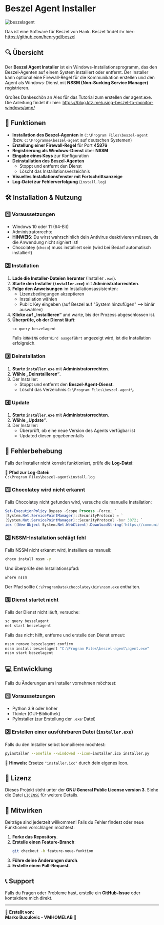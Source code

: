 # Beszel Agent Installer
![beszelagent](https://github.com/user-attachments/assets/7dc9d747-e43c-4db1-bcbd-3071e703a9c6)

Das ist eine Software für Beszel von Hank. Beszel findet ihr hier: https://github.com/henrygd/beszel

## 🔍 Übersicht
Der **Beszel Agent Installer** ist ein Windows-Installationsprogramm, das den Beszel-Agenten auf einem System installiert oder entfernt. Der Installer kann optional eine Firewall-Regel für die Kommunikation erstellen und den Agent als Windows-Dienst mit **NSSM (Non-Sucking Service Manager)** registrieren.

Großes Dankeschön an Alex für das Tutorial zum erstellen der agent.exe. Die Anleitung findet ihr hier: https://blog.ktz.me/using-beszel-to-monitor-windows/amp/
## 🚀 Funktionen
- **Installation des Beszel-Agenten** in `C:\Program Files\beszel-agent` (bzw. `C:\Programme\beszel-agent` auf deutschen Systemen)
- **Erstellung einer Firewall-Regel** für Port **45876**
- **Registrierung als Windows-Dienst** über **NSSM**
- **Eingabe eines Keys** zur Konfiguration
- **Deinstallation des Beszel-Agenten**
  - Stoppt und entfernt den Dienst
  - Löscht das Installationsverzeichnis
- **Visuelles Installationsfenster mit Fortschrittsanzeige**
- **Log-Datei zur Fehlerverfolgung** (`install.log`)

## 🛠️ Installation & Nutzung

### **1️⃣ Voraussetzungen**
- Windows 10 oder 11 (64-Bit)
- Administratorrechte
- **HINWEIS**: Du wirst wahrschinlich dein Antivirus deaktivieren müssen, da die Anwendung nicht signiert ist!
- Chocolatey (`choco`) muss installiert sein (wird bei Bedarf automatisch installiert)

### **2️⃣ Installation**
1. **Lade die Installer-Dateien herunter** (Installer `.exe`).
2. **Starte den Installer (`installer.exe`)** mit **Administratorrechten**.
3. **Folge den Anweisungen** im Installationsassistenten:
   - Lizenzbedingungen akzeptieren
   - Installation wählen
   - Public Key eingeben (auf Beszel auf "System hinzufügen" --> binär auswählen)
4. **Klicke auf „Installieren“** und warte, bis der Prozess abgeschlossen ist.
5. **Überprüfe, ob der Dienst läuft:**
   ```sh
   sc query beszelagent
   ```
   Falls `RUNNING` oder `Wird ausgeführt` angezeigt wird, ist die Installation erfolgreich.

### **3️⃣ Deinstallation**
1. **Starte `installer.exe`** mit **Administratorrechten**.
2. **Wähle „Deinstallieren“**.
3. Der Installer:
   - Stoppt und entfernt den **Beszel-Agent-Dienst**.
   - Löscht das Verzeichnis `C:\Program Files\beszel-agent\`.

### **4️⃣ Update**
1. **Starte `installer.exe`** mit **Administratorrechten**.
2. **Wähle „Update“**.
3. Der Installer:
   - Überprüft, ob eine neue Version des Agents verfügbar ist
   - Updated diesen gegebenenfalls

## 🔧 Fehlerbehebung
Falls der Installer nicht korrekt funktioniert, prüfe die **Log-Datei**:

📄 **Pfad zur Log-Datei:**  
`C:\Program Files\beszel-agent\install.log`

### **1️⃣ Chocolatey wird nicht erkannt**
Falls Chocolatey nicht gefunden wird, versuche die manuelle Installation:
```powershell
Set-ExecutionPolicy Bypass -Scope Process -Force; `
[System.Net.ServicePointManager]::SecurityProtocol = `
[System.Net.ServicePointManager]::SecurityProtocol -bor 3072; `
iex ((New-Object System.Net.WebClient).DownloadString('https://community.chocolatey.org/install.ps1'))
```

### **2️⃣ NSSM-Installation schlägt fehl**
Falls NSSM nicht erkannt wird, installiere es manuell:
```sh
choco install nssm -y
```
Und überprüfe den Installationspfad:
```sh
where nssm
```
Der Pfad sollte `C:\ProgramData\chocolatey\bin\nssm.exe` enthalten.

### **3️⃣ Dienst startet nicht**
Falls der Dienst nicht läuft, versuche:
```sh
sc query beszelagent
net start beszelagent
```
Falls das nicht hilft, entferne und erstelle den Dienst erneut:
```sh
nssm remove beszelagent confirm
nssm install beszelagent "C:\Program Files\beszel-agent\agent.exe"
nssm start beszelagent
```

## 💻 Entwicklung
Falls du Änderungen am Installer vornehmen möchtest:

### **1️⃣ Voraussetzungen**
- Python 3.9 oder höher
- Tkinter (GUI-Bibliothek)
- PyInstaller (zur Erstellung der `.exe`-Datei)

### **2️⃣ Erstellen einer ausführbaren Datei (`installer.exe`)**
Falls du den Installer selbst kompilieren möchtest:
```sh
pyinstaller --onefile --windowed --icon=installer.ico installer.py
```
📌 **Hinweis:** Ersetze `"installer.ico"` durch dein eigenes Icon.

## 📝 Lizenz
Dieses Projekt steht unter der **GNU General Public License version 3**. Siehe die Datei [`LICENSE`](LICENSE) für weitere Details.

## 🤝 Mitwirken
Beiträge sind jederzeit willkommen! Falls du Fehler findest oder neue Funktionen vorschlagen möchtest:
1. **Forke das Repository**.
2. **Erstelle einen Feature-Branch**:
   ```sh
   git checkout -b feature-neue-funktion
   ```
3. **Führe deine Änderungen durch**.
4. **Erstelle einen Pull-Request**.

## 📞 Support
Falls du Fragen oder Probleme hast, erstelle ein **GitHub-Issue** oder kontaktiere mich direkt.

---

📌 **Erstellt von:**  
**Marko Buculovic - VMHOMELAB** 🚀  
